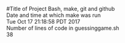 #Title of Project
Bash, make, git and github <br />
Date and time at which make was run <br />
Tue Oct 17 21:18:58 PDT 2017
<br />Number of lines of code in guessinggame.sh <br />
38
